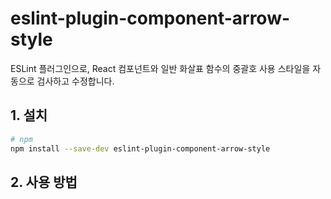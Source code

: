 # eslint-plugin-component-arrow-style
ESLint 플러그인으로, React 컴포넌트와 일반 화살표 함수의 중괄호 사용 스타일을 자동으로 검사하고 수정합니다.

## 1. 설치
```bash
# npm
npm install --save-dev eslint-plugin-component-arrow-style
```

## 2. 사용 방법
